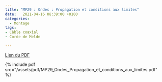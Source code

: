 ```yaml
---
title: "MP29 : Ondes : Propagation et conditions aux limites"
date:   2021-04-16 08:39:00 +0100
categories:
  - Montage
tags:
- Câble coaxial
- Corde de Melde

---
```

[Lien du PDF](/assets/pdf/MP29_Ondes_Propagation_et_conditions_aux_limites.pdf)

{% include pdf src="/assets/pdf/MP29_Ondes_Propagation_et_conditions_aux_limites.pdf" %}
